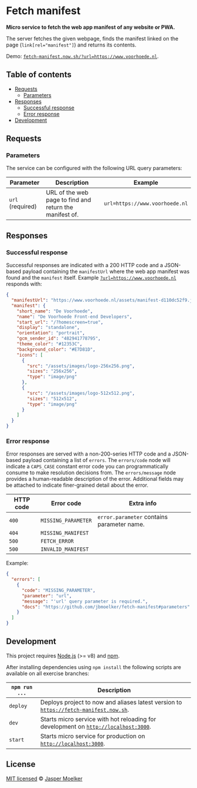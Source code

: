 # Fetch manifest

**Micro service to fetch the web app manifest of any website or PWA.**

The server fetches the given webpage, finds the manifest linked on the page (`link[rel="manifest"]`) and returns its contents.

Demo: [`fetch-manifest.now.sh/?url=https://www.voorhoede.nl`](https://fetch-manifest.now.sh/?url=https://www.voorhoede.nl).


## Table of contents

* [Requests](#requests)
  * [Parameters](#parameters)
* [Responses](#responses)
  * [Successful response](#successful-response)
  * [Error response](#error-response)
* [Development](#development)


## Requests

### Parameters

The service can be configured with the following URL query parameters:

Parameter | Description | Example
--- | --- | ---
`url` (required) | URL of the web page to find and return the manifest of. | `url=https://www.voorhoede.nl`


## Responses

### Successful response

Successful responses are indicated with a 200 HTTP code and a JSON-based payload containing the `manifestUrl` where the web app manifest was found and the `manifest` itself. Example [`?url=https://www.voorhoede.nl`](https://fetch-manifest.now.sh/?url=https://www.voorhoede.nl) responds with:

```json
{
  "manifestUrl": "https://www.voorhoede.nl/assets/manifest-d110dc52f9.json",
  "manifest": {
    "short_name": "De Voorhoede",
    "name": "De Voorhoede Front-end Developers",
    "start_url": "/?homescreen=true",
    "display": "standalone",
    "orientation": "portrait",
    "gcm_sender_id": "482941778795",
    "theme_color": "#12353C",
    "background_color": "#E7D81D",
    "icons": [
      {
        "src": "/assets/images/logo-256x256.png",
        "sizes": "256x256",
        "type": "image/png"
      },
      {
        "src": "/assets/images/logo-512x512.png",
        "sizes": "512x512",
        "type": "image/png"
      }
    ]
  }
}
```


### Error response

Error responses are served with a non-200-series HTTP code and a JSON-based payload containing a list of `errors`. The `errors/code` node will indicate a `CAPS_CASE` constant error code you can programmatically consume to make resolution decisions from. The `errors/message` node provides a human-readable description of the error. Additional fields may be attached to indicate finer-grained detail about the error.

HTTP code | Error code | Extra info
--- | --- | ---
`400` | `MISSING_PARAMETER` | `error.parameter` contains parameter name.
`404` | `MISSING_MANIFEST` | 
`500` | `FETCH_ERROR` | 
`500` | `INVALID_MANIFEST` | 

Example:

```json
{
  "errors": [
    {
      "code": "MISSING_PARAMETER",
      "parameter": "url",
      "message": "'url' query parameter is required.",
      "docs": "https://github.com/jbmoelker/fetch-manifest#parameters"
    }
  ]
}
```


## Development

This project requires [Node.js](http://nodejs.org/) (>= v8) and [npm](https://npmjs.org/).

After installing dependencies using `npm install` the following scripts are available on all exercise branches:

`npm run ...` | Description
---|---
`deploy` | Deploys project to now and aliases latest version to [`https://fetch-manifest.now.sh`](https://fetch-manifest.now.sh).
`dev` | Starts micro service with hot reloading for development on [`http://localhost:3000`](http://localhost:3000).
`start` | Starts micro service for production on [`http://localhost:3000`](http://localhost:3000).


## License

[MIT licensed](license) © [Jasper Moelker](https://twitter.com/jbmoelker)
